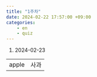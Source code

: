 ```yaml
---
title: "1주차"
date: 2024-02-22 17:57:00 +09:00
categories: 
    - en
    - quiz
---
```

1. 2024-02-23
<table>
	<tr>
		<td>apple</td>
		<td>사과</td>
	</tr>
</table>